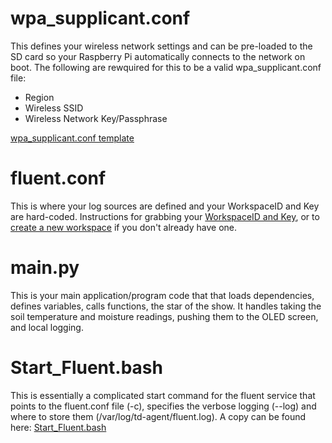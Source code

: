 # wpa_supplicant.conf
This defines your wireless network settings and can be pre-loaded to the SD card so your Raspberry Pi automatically connects to the network on boot. 
The following are rewquired for this to be a valid wpa_supplicant.conf file: 

- Region
- Wireless SSID
- Wireless Network Key/Passphrase

[wpa_supplicant.conf template](https://github.com/EEN421/Sentinel-Integrated-RPI-Soil-Sensor/blob/Main/Code/wpa_supplicant.conf)

# fluent.conf
This is where your log sources are defined and your WorkspaceID and Key are hard-coded.
Instructions for grabbing your [WorkspaceID and Key](https://github.com/EEN421/Sentinel-Integrated-RPI-Soil-Sensor/blob/Main/Sentinel%20Integration/9.%20Grab%20Workspace%20ID%20and%20Key.md), or to [create a new workspace](https://github.com/EEN421/Sentinel-Integrated-RPI-Soil-Sensor/blob/Main/Sentinel%20Integration/8.%20Create%20Log%20Analytics%20Workspace.md) if you don't already have one.

# main.py
This is your main application/program code that that loads dependencies, defines variables, calls functions, the star of the show.
It handles taking the soil temperature and moisture readings, pushing them to the OLED screen, and local logging.

# Start_Fluent.bash
This is essentially a complicated start command for the fluent service that points to the fluent.conf file (-c), specifies the verbose logging (--log) and where to store them (/var/log/td-agent/fluent.log).
A copy can be found here: [Start_Fluent.bash](https://github.com/EEN421/Sentinel-Integrated-RPI-Soil-Sensor/blob/Main/Code/Start_FluentD.bash)
